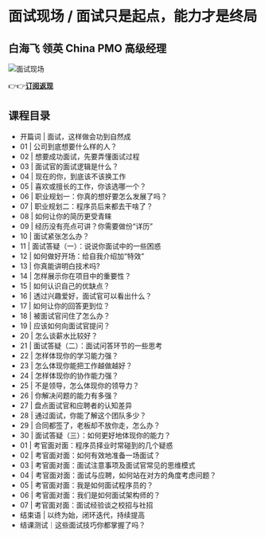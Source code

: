 面试现场 / 面试只是起点，能力才是终局
====================

白海飞 **领英 China PMO 高级经理**
-------------------------

![面试现场](https://www.geekgay.com/storage/geek/geek_69ca53fd54cab62df6e26ef5c59a87bd.jpg)  
  
👉👉[**订阅返现**](https://time.geekbang.org/column/intro/100023401?code=oTsUMRG11wVqcdPh3ZtaHE2zkoMIE7-orn9-x3ZwkkU%3D "面试现场")  
  
课程目录
----

  
  
- 开篇词 | 面试，这样做会功到自然成
- 01 | 公司到底想要什么样的人？
- 02 | 想要成功面试，先要弄懂面试过程
- 03 | 面试官的面试逻辑是什么？
- 04 | 现在的你，到底该不该换工作
- 05 | 喜欢或擅长的工作，你该选哪一个？
- 06 | 职业规划一：你真的想好要怎么发展了吗？
- 07 | 职业规划二：程序员后来都去干啥了？
- 08 | 如何让你的简历更受青睐
- 09 | 经历没有亮点可讲？你需要做份“详历”
- 10 | 面试紧张怎么办？
- 11 | 面试答疑（一）：说说你面试中的一些困惑
- 12 | 如何做好开场：给自我介绍加“特效”
- 13 | 你真能讲明白技术吗?
- 14 | 怎样展示你在项目中的重要性？
- 15 | 如何认识自己的优缺点？
- 16 | 透过兴趣爱好，面试官可以看出什么？
- 17 | 如何让你的回答更到位？
- 18 | 被面试官问住了怎么办？
- 19 | 应该如何向面试官提问？
- 20 | 怎么谈薪水比较好？
- 21 | 面试答疑（二）：面试问答环节的一些思考
- 22 | 怎样体现你的学习能力强？
- 23 | 怎么体现你能把工作越做越好？
- 24 | 怎样体现你的协作能力强？
- 25 | 不是领导，怎么体现你的领导力？
- 26 | 你解决问题的能力有多强？
- 27 | 盘点面试官和应聘者的认知差异
- 28 | 通过面试，你能了解这个团队多少？
- 29 | 合同都签了，老板却不放你走，怎么办？
- 30 | 面试答疑（三）：如何更好地体现你的能力？
- 01 | 考官面对面：程序员择业时常碰到的几个疑惑
- 02 | 考官面对面：如何有效地准备一场面试？
- 03 | 考官面对面：面试注意事项及面试官常见的思维模式
- 04 | 考官面对面：面试与应聘，如何站在对方的角度考虑问题？
- 05 | 考官面对面：我是如何面试程序员的？
- 06 | 考官面对面：我们是如何面试架构师的？
- 07 | 考官面对面：面试经验谈之校招与社招
- 结束语 | 以终为始，闭环迭代，持续提高
- 结课测试｜这些面试技巧你都掌握了吗？